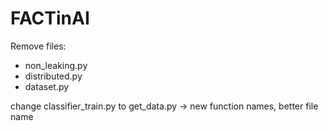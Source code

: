 # FACTinAI

Remove files: 
- non_leaking.py
- distributed.py
- dataset.py

change classifier_train.py to get_data.py -> new function names, better file name
